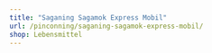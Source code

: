 ```yaml
---
title: "Saganing Sagamok Express Mobil"
url: /pinconning/saganing-sagamok-express-mobil/
shop: Lebensmittel
---
```

